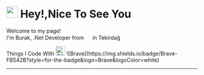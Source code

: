 <h1><img src="https://emojis.slackmojis.com/emojis/images/1531849430/4246/blob-sunglasses.gif?1531849430" width="30"/> Hey!,Nice To See You</h1>

<p> Welcome to my page! </br> I'm Burak, .Net Developer from <img src="https://cdn-icons-png.flaticon.com/512/3909/3909414.png" width="15"> in Tekirdağ </p>
<p> Things I Code With 
  
<img alt="C#" src="https://cdn-icons-png.flaticon.com/512/6132/6132221.png" Width="25">
![Brave](https://img.shields.io/badge/Brave-FB542B?style=for-the-badge&logo=Brave&logoColor=white)
<hr>
